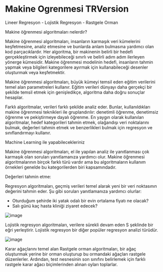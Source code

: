 # Makine Ogrenmesi TRVersion
Lineer Regresyon - Lojistik Regresyon - Rastgele Orman

Makine öğrenmesi algoritmaları nelerdir?

  Makine öğrenmesi algoritmaları, insanların karmaşık veri kümelerini keşfetmesine, analiz etmesine ve bunlarda anlam bulmasına yardımcı olan kod parçacıklardır. Her algoritma, bir makinenin belirli bir hedefi gerçekleştirmek için izleyebileceği sınırlı ve belirli adım adım ilerleyen yönerge kümesidir. Makine öğrenmesi modelinin hedefi, insanların tahmin yapmak veya bilgileri kategorilere ayırmak için kullanabileceği desenler oluşturmak veya keşfetmektir. 

  Makine öğrenmesi algoritmaları, büyük kümeyi temsil eden eğitim verilerini temel alan parametreleri kullanır. Eğitim verileri dünyayı daha gerçekçi bir şekilde temsil etmek için genişledikçe, algoritma daha doğru sonuçlar hesaplar.

  Farklı algoritmalar, verileri farklı şekilde analiz eder. Bunlar, kullanıldıkları makine öğrenmesi teknikleri ile gruplandırılır: denetimli öğrenme, denetimsiz öğrenme ve pekiştirmeye dayalı öğrenme. En yaygın olarak kullanılan algoritmalar, hedef kategorileri tahmin etmek, olağandışı veri noktalarını bulmak, değerleri tahmin etmek ve benzerlikleri bulmak için regresyon ve sınıflandırmayı kullanır.


Machine Learning ile yapabilecekleriniz

  Makine öğrenmesi algoritmaları, el ile yapılan analiz ile yanıtlanması çok karmaşık olan soruları yanıtlamanıza yardımcı olur. Makine öğrenmesi algoritmalarının birçok farklı türü vardır ama bu algoritmaların kullanım örnekleri genelde bu kategorilerden biri kapsamındadır.
  
  
  Değerleri tahmin etme:
  
Regresyon algoritmaları, geçmiş verileri temel alarak yeni bir veri noktasının değerini tahmin eder. Şu gibi soruları yanıtlamanıza yardımcı olurlar:

 * Oturduğum şehirde iki yatak odalı bir evin ortalama fiyatı ne olacak?
 * Salı günü kaç hasta kliniği ziyaret edecek?



![image](https://user-images.githubusercontent.com/89805569/163694790-efa6d5f9-8061-40b2-a93d-8b020f958ccf.png)


Lojistik regresyon algoritmaları, verilere sürekli devam eden S şeklinde bir eğri yerleştirir. Lojistik regresyon bir diğer popüler regresyon analizi türüdür.








![image](https://user-images.githubusercontent.com/89805569/163694768-a124b626-e968-4cd0-b8da-96f5790b4fa8.png)

Karar ağaçlarını temel alan Rastgele orman algoritmaları, bir ağaç oluşturmak yerine bir orman oluşturup bu ormandaki ağaçları rastgele düzenlerler. Ardından, test nesnesinin son sınıfını belirlemek için farklı rastgele karar ağacı biçimlerinden alınan oyları toplarlar.

